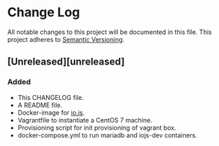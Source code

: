 # Change Log
All notable changes to this project will be documented in this file.
This project adheres to [Semantic Versioning](http://semver.org/).

## [Unreleased][unreleased]
### Added
- This CHANGELOG file.
- A README file.
- Docker-image for [io.js](https://iojs.org).
- Vagrantfile to instantiate a CentOS 7 machine.
- Provisioning script for init provisioning of vagrant box.
- docker-compose.yml to run mariadb and iojs-dev containers.
